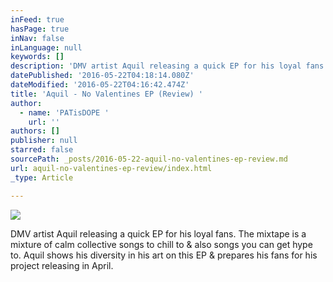 ```yaml
---
inFeed: true
hasPage: true
inNav: false
inLanguage: null
keywords: []
description: 'DMV artist Aquil releasing a quick EP for his loyal fans. The mixtape is a mixture of calm collective songs to chill to & also songs you can get hype to. Aquil shows his diversity in his art on this EP & prepares his fans for his project releasing in April.'
datePublished: '2016-05-22T04:18:14.080Z'
dateModified: '2016-05-22T04:16:42.474Z'
title: 'Aquil - No Valentines EP (Review) '
author:
  - name: 'PATisDOPE '
    url: ''
authors: []
publisher: null
starred: false
sourcePath: _posts/2016-05-22-aquil-no-valentines-ep-review.md
url: aquil-no-valentines-ep-review/index.html
_type: Article

---
```

![](https://the-grid-user-content.s3-us-west-2.amazonaws.com/0030d0e1-1914-4dbd-870a-1408ce04cbaf.png)

DMV artist Aquil releasing a quick EP for his loyal fans. The mixtape is a mixture of calm collective songs to chill to & also songs you can get hype to. Aquil shows his diversity in his art on this EP & prepares his fans for his project releasing in April.